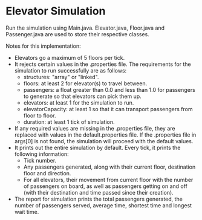 # Elevator Simulation
Run the simulation using Main.java. Elevator.java, Floor.java and Passenger.java are used to store their respective classes.

Notes for this implementation:
- Elevators go a maximum of 5 floors per tick.
- It rejects certain values in the .properties file. The requirements for the simulation to run successfully are as follows:
   - structures: "array" or "linked".
   - floors: at least 2 for elevator(s) to travel between.
   - passengers: a float greater than 0.0 and less than 1.0 for passengers to generate so that elevators can pick them up.
   - elevators: at least 1 for the simulation to run.
   - elevatorCapacity: at least 1 so that it can transport passengers from floor to floor.
   - duration: at least 1 tick of simulation.
- If any required values are missing in the .properties file, they are replaced with values in the default.properties file. If the .properties file in args[0] is not found, the simulation will proceed with the default values.
- It prints out the entire simulation by default. Every tick, it prints the following information:
  - Tick number.
  - Any passengers generated, along with their current floor, destination floor and direction.
  - For all elevators, their movement from current floor with the number of passengers on board, as well as passengers getting on and off (with their destination and time passed since their creation).
- The report for simulation prints the total passengers generated, the number of passengers served, average time, shortest time and longest wait time.